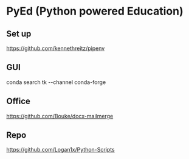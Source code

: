 # PyEd (Python powered Education)


## Set up
https://github.com/kennethreitz/pipenv

## GUI
conda search tk --channel conda-forge

## Office
https://github.com/Bouke/docx-mailmerge

## Repo
https://github.com/Logan1x/Python-Scripts
